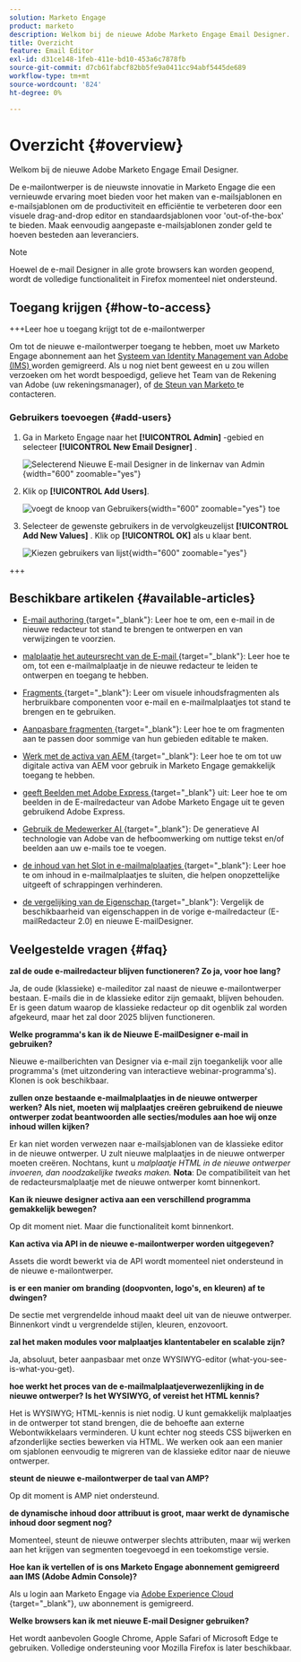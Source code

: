 ```yaml
---
solution: Marketo Engage
product: marketo
description: Welkom bij de nieuwe Adobe Marketo Engage Email Designer.
title: Overzicht
feature: Email Editor
exl-id: d31ce148-1feb-411e-bd10-453a6c7878fb
source-git-commit: d7cb61fabcf82bb5fe9a0411cc94abf5445de689
workflow-type: tm+mt
source-wordcount: '824'
ht-degree: 0%

---
```


# Overzicht {#overview}

Welkom bij de nieuwe Adobe Marketo Engage Email Designer.

De e-mailontwerper is de nieuwste innovatie in Marketo Engage die een vernieuwde ervaring moet bieden voor het maken van e-mailsjablonen en e-mailsjablonen om de productiviteit en efficiëntie te verbeteren door een visuele drag-and-drop editor en standaardsjablonen voor &#39;out-of-the-box&#39; te bieden. Maak eenvoudig aangepaste e-mailsjablonen zonder geld te hoeven besteden aan leveranciers.

>[!NOTE]
>
>Hoewel de e-mail Designer in alle grote browsers kan worden geopend, wordt de volledige functionaliteit in Firefox momenteel niet ondersteund.

## Toegang krijgen {#how-to-access}

+++Leer hoe u toegang krijgt tot de e-mailontwerper

Om tot de nieuwe e-mailontwerper toegang te hebben, moet uw Marketo Engage abonnement aan het [ Systeem van Identity Management van Adobe (IMS) ](https://experienceleague.adobe.com/en/docs/marketo/using/product-docs/administration/marketo-with-adobe-identity/adobe-identity-management-overview) worden gemigreerd. Als u nog niet bent geweest en u zou willen verzoeken om het wordt bespoedigd, gelieve het Team van de Rekening van Adobe (uw rekeningsmanager), of [ de Steun van Marketo ](https://nation.marketo.com/t5/support/ct-p/Support) te contacteren.

### Gebruikers toevoegen {#add-users}

1. Ga in Marketo Engage naar het **[!UICONTROL Admin]** -gebied en selecteer **[!UICONTROL New Email Designer]** .

   ![ Selecterend Nieuwe E-mail Designer in de linkernav van Admin ](assets/overview-1.png){width="600" zoomable="yes"}

1. Klik op **[!UICONTROL Add Users]**.

   ![ voegt de knoop van Gebruikers ](assets/overview-2.png){width="600" zoomable="yes"} toe

1. Selecteer de gewenste gebruikers in de vervolgkeuzelijst **[!UICONTROL Add New Values]** . Klik op **[!UICONTROL OK]** als u klaar bent.

   ![ Kiezen gebruikers van lijst ](assets/overview-3.png){width="600" zoomable="yes"}

+++

## Beschikbare artikelen {#available-articles}

* [ E-mail authoring ](/help/marketo/product-docs/email-marketing/email-designer/email-authoring.md){target="_blank"}: Leer hoe te om, een e-mail in de nieuwe redacteur tot stand te brengen te ontwerpen en van verwijzingen te voorzien.

* [ malplaatje het auteursrecht van de E-mail ](/help/marketo/product-docs/email-marketing/email-designer/email-template-authoring.md){target="_blank"}: Leer hoe te om, tot een e-mailmalplaatje in de nieuwe redacteur te leiden te ontwerpen en toegang te hebben.

* [ Fragments ](/help/marketo/product-docs/email-marketing/email-designer/fragments.md){target="_blank"}: Leer om visuele inhoudsfragmenten als herbruikbare componenten voor e-mail en e-mailmalplaatjes tot stand te brengen en te gebruiken.

* [ Aanpasbare fragmenten ](/help/marketo/product-docs/email-marketing/email-designer/customizable-fragments.md){target="_blank"}: Leer hoe te om fragmenten aan te passen door sommige van hun gebieden editable te maken.

* [ Werk met de activa van AEM ](/help/marketo/product-docs/email-marketing/email-designer/aem-assets.md){target="_blank"}: Leer hoe te om tot uw digitale activa van AEM voor gebruik in Marketo Engage gemakkelijk toegang te hebben.

* [ geeft Beelden met Adobe Express ](/help/marketo/product-docs/email-marketing/email-designer/edit-images-adobe-express.md){target="_blank"} uit: Leer hoe te om beelden in de E-mailredacteur van Adobe Marketo Engage uit te geven gebruikend Adobe Express.

* [ Gebruik de Medewerker AI ](/help/marketo/product-docs/email-marketing/email-designer/ai-assistant.md){target="_blank"}: De generatieve AI technologie van Adobe van de hefboomwerking om nuttige tekst en/of beelden aan uw e-mails toe te voegen.

* [ de inhoud van het Slot in e-mailmalplaatjes ](/help/marketo/product-docs/email-marketing/email-designer/content-locking.md){target="_blank"}: Leer hoe te om inhoud in e-mailmalplaatjes te sluiten, die helpen onopzettelijke uitgeeft of schrappingen verhinderen.

* [ de vergelijking van de Eigenschap ](/help/marketo/product-docs/email-marketing/email-designer/feature-comparison.md){target="_blank"}: Vergelijk de beschikbaarheid van eigenschappen in de vorige e-mailredacteur (E-mailRedacteur 2.0) en nieuwe E-mailDesigner.

## Veelgestelde vragen {#faq}

**zal de oude e-mailredacteur blijven functioneren? Zo ja, voor hoe lang?**

Ja, de oude (klassieke) e-maileditor zal naast de nieuwe e-mailontwerper bestaan. E-mails die in de klassieke editor zijn gemaakt, blijven behouden. Er is geen datum waarop de klassieke redacteur op dit ogenblik zal worden afgekeurd, maar het zal door 2025 blijven functioneren.

**Welke programma&#39;s kan ik de Nieuwe E-mailDesigner e-mail in gebruiken?**

Nieuwe e-mailberichten van Designer via e-mail zijn toegankelijk voor alle programma&#39;s (met uitzondering van interactieve webinar-programma&#39;s). Klonen is ook beschikbaar.

**zullen onze bestaande e-mailmalplaatjes in de nieuwe ontwerper werken? Als niet, moeten wij malplaatjes creëren gebruikend de nieuwe ontwerper zodat beantwoorden alle secties/modules aan hoe wij onze inhoud willen kijken?**

Er kan niet worden verwezen naar e-mailsjablonen van de klassieke editor in de nieuwe ontwerper. U zult nieuwe malplaatjes in de nieuwe ontwerper moeten creëren. Nochtans, kunt u _malplaatje HTML in de nieuwe ontwerper invoeren, dan noodzakelijke tweaks maken._ **Nota**: De compatibiliteit van het de redacteursmalplaatje met de nieuwe ontwerper komt binnenkort.

**Kan ik nieuwe designer activa aan een verschillend programma gemakkelijk bewegen?**

Op dit moment niet. Maar die functionaliteit komt binnenkort.

**Kan activa via API in de nieuwe e-mailontwerper worden uitgegeven?**

Assets die wordt bewerkt via de API wordt momenteel niet ondersteund in de nieuwe e-mailontwerper.

**is er een manier om branding (doopvonten, logo&#39;s, en kleuren) af te dwingen?**

De sectie met vergrendelde inhoud maakt deel uit van de nieuwe ontwerper. Binnenkort vindt u vergrendelde stijlen, kleuren, enzovoort.

**zal het maken modules voor malplaatjes klantentabeler en scalable zijn?**

Ja, absoluut, beter aanpasbaar met onze WYSIWYG-editor (what-you-see-is-what-you-get).

**hoe werkt het proces van de e-mailmalplaatjeverwezenlijking in de nieuwe ontwerper? Is het WYSIWYG, of vereist het HTML kennis?**

Het is WYSIWYG; HTML-kennis is niet nodig. U kunt gemakkelijk malplaatjes in de ontwerper tot stand brengen, die de behoefte aan externe Webontwikkelaars verminderen. U kunt echter nog steeds CSS bijwerken en afzonderlijke secties bewerken via HTML. We werken ook aan een manier om sjablonen eenvoudig te migreren van de klassieke editor naar de nieuwe ontwerper.

**steunt de nieuwe e-mailontwerper de taal van AMP?**

Op dit moment is AMP niet ondersteund.

**de dynamische inhoud door attribuut is groot, maar werkt de dynamische inhoud door segment nog?**

Momenteel, steunt de nieuwe ontwerper slechts attributen, maar wij werken aan het krijgen van segmenten toegevoegd in een toekomstige versie.

**Hoe kan ik vertellen of is ons Marketo Engage abonnement gemigreerd aan IMS (Adobe Admin Console)?**

Als u login aan Marketo Engage via [ Adobe Experience Cloud ](https://experiencecloud.adobe.com/){target="_blank"}, uw abonnement is gemigreerd.

**Welke browsers kan ik met nieuwe E-mail Designer gebruiken?**

Het wordt aanbevolen Google Chrome, Apple Safari of Microsoft Edge te gebruiken. Volledige ondersteuning voor Mozilla Firefox is later beschikbaar.
